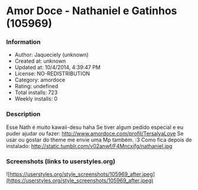 # Amor Doce - Nathaniel e Gatinhos (105969)

### Information
- Author: Jaqueciely (unknown)
- Created at: unknown
- Updated at: 10/4/2014, 4:39:47 PM
- License: NO-REDISTRIBUTION
- Category: amordoce
- Rating: undefined
- Total installs: 723
- Weekly installs: 0


### Description
Esse Nath é muito kawaii-desu haha
Se tiver algum pedido especial e eu puder ajudar ou fazer: http://www.amordoce.com/profil/TersalyaLove
Se usar ou gostar do theme me envie uma Mp também.
:3
Como fica depois de instalado: http://static.tumblr.com/v02anwf/F4Mncxifg/nathaniel.jpg


### Screenshots (links to userstyles.org)
![https://userstyles.org/style_screenshots/105969_after.jpeg](https://userstyles.org/style_screenshots/105969_after.jpeg)


